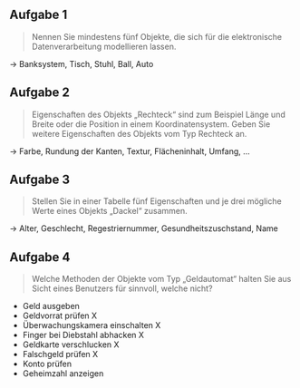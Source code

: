 ## Aufgabe 1

> Nennen Sie mindestens fünf Objekte, die sich für die elektronische Datenverarbeitung modellieren lassen.

-> Banksystem, Tisch, Stuhl, Ball, Auto

## Aufgabe 2
> Eigenschaften des Objekts „Rechteck“ sind zum Beispiel Länge und Breite oder die Position in
einem Koordinatensystem. Geben Sie weitere Eigenschaften des Objekts vom Typ Rechteck an.

-> Farbe, Rundung der Kanten, Textur, Flächeninhalt, Umfang, ...

## Aufgabe 3
>Stellen Sie in einer Tabelle fünf Eigenschaften und je drei mögliche Werte eines Objekts „Dackel“
zusammen.

-> Alter, Geschlecht, Regestriernummer, Gesundheitszuschstand, Name

## Aufgabe 4
> Welche Methoden der Objekte vom Typ „Geldautomat“ halten Sie aus Sicht eines Benutzers für
sinnvoll, welche nicht?
- Geld ausgeben
- Geldvorrat prüfen X
- Überwachungskamera einschalten X
- Finger bei Diebstahl abhacken X
- Geldkarte verschlucken X
- Falschgeld prüfen X
- Konto prüfen
- Geheimzahl anzeigen